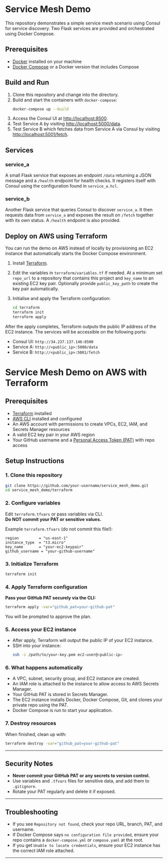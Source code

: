 # Service Mesh Demo

This repository demonstrates a simple service mesh scenario using Consul for service discovery. Two Flask services are provided and orchestrated using Docker Compose.

## Prerequisites

- [Docker](https://docs.docker.com/get-docker/) installed on your machine
- [Docker Compose](https://docs.docker.com/compose/install/) or a Docker version that includes Compose

## Build and Run

1. Clone this repository and change into the directory.
2. Build and start the containers with `docker-compose`:
   ```bash
   docker-compose up --build
   ```
3. Access the Consul UI at [http://localhost:8500](http://localhost:8500).
4. Test Service A by visiting [http://localhost:5000/data](http://localhost:5000/data).
5. Test Service B which fetches data from Service A via Consul by visiting [http://localhost:5001/fetch](http://localhost:5001/fetch).

## Services

### service_a

A small Flask service that exposes an endpoint `/data` returning a JSON message and a `/health` endpoint for health checks. It registers itself with Consul using the configuration found in `service_a.hcl`.

### service_b

Another Flask service that queries Consul to discover `service_a`. It then requests data from `service_a` and exposes the result on `/fetch` together with its own status. A `/health` endpoint is also provided.


## Deploy on AWS using Terraform

You can run the demo on AWS instead of locally by provisioning an EC2 instance
that automatically starts the Docker Compose environment.

1. Install [Terraform](https://www.terraform.io/downloads).
2. Edit the variables in `terraform/variables.tf` if needed. At a minimum set
   `repo_url` to a repository that contains this project and `key_name` to an
   existing EC2 key pair. Optionally provide `public_key_path` to create the key
   pair automatically.
3. Initialise and apply the Terraform configuration:

   ```bash
   cd terraform
   terraform init
   terraform apply
   ```

After the apply completes, Terraform outputs the public IP address of the EC2
instance. The services will be accessible on the following ports:

- Consul UI: `http://34.237.137.146:8500`
- Service A: `http://<public_ip>:5000/data`
- Service B: `http://<public_ip>:5001/fetch`

# Service Mesh Demo on AWS with Terraform

## Prerequisites

- [Terraform](https://www.terraform.io/downloads.html) installed
- [AWS CLI](https://docs.aws.amazon.com/cli/latest/userguide/getting-started-install.html) installed and configured
- An AWS account with permissions to create VPCs, EC2, IAM, and Secrets Manager resources
- A valid EC2 key pair in your AWS region
- Your GitHub username and a [Personal Access Token (PAT)](https://github.com/settings/tokens) with repo access

## Setup Instructions

### 1. Clone this repository

```bash
git clone https://github.com/your-username/service_mesh_demo.git
cd service_mesh_demo/terraform
```

### 2. Configure variables

Edit `terraform.tfvars` or pass variables via CLI.  
**Do NOT commit your PAT or sensitive values.**

Example `terraform.tfvars` (do not commit this file!):
```hcl
region         = "us-east-1"
instance_type  = "t3.micro"
key_name       = "your-ec2-keypair"
github_username = "your-github-username"
```

### 3. Initialize Terraform

```bash
terraform init
```

### 4. Apply Terraform configuration

**Pass your GitHub PAT securely via the CLI:**
```bash
terraform apply -var="github_pat=your-github-pat"
```
You will be prompted to approve the plan.

### 5. Access your EC2 instance

- After apply, Terraform will output the public IP of your EC2 instance.
- SSH into your instance:
  ```bash
  ssh -i /path/to/your-key.pem ec2-user@<public-ip>
  ```

### 6. What happens automatically

- A VPC, subnet, security group, and EC2 instance are created.
- An IAM role is attached to the instance to allow access to AWS Secrets Manager.
- Your GitHub PAT is stored in Secrets Manager.
- The EC2 instance installs Docker, Docker Compose, Git, and clones your private repo using the PAT.
- Docker Compose is run to start your application.

### 7. Destroy resources

When finished, clean up with:
```bash
terraform destroy -var="github_pat=your-github-pat"
```

---

## Security Notes

- **Never commit your GitHub PAT or any secrets to version control.**
- Use variables and `.tfvars` files for sensitive data, and add them to `.gitignore`.
- Rotate your PAT regularly and delete it if exposed.

---

## Troubleshooting

- If you see `Repository not found`, check your repo URL, branch, PAT, and username.
- If Docker Compose says `no configuration file provided`, ensure your repo contains a `docker-compose.yml` or `compose.yaml` at the root.
- If you get `Unable to locate credentials`, ensure your EC2 instance has the correct IAM role attached.

---
